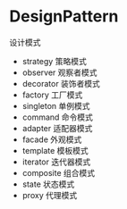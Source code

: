 # DesignPattern
设计模式

- strategy 策略模式
- observer 观察者模式
- decorator 装饰者模式
- factory 工厂模式
- singleton 单例模式
- command 命令模式
- adapter 适配器模式
- facade 外观模式
- template 模板模式
- iterator 迭代器模式
- composite 组合模式
- state 状态模式
- proxy 代理模式